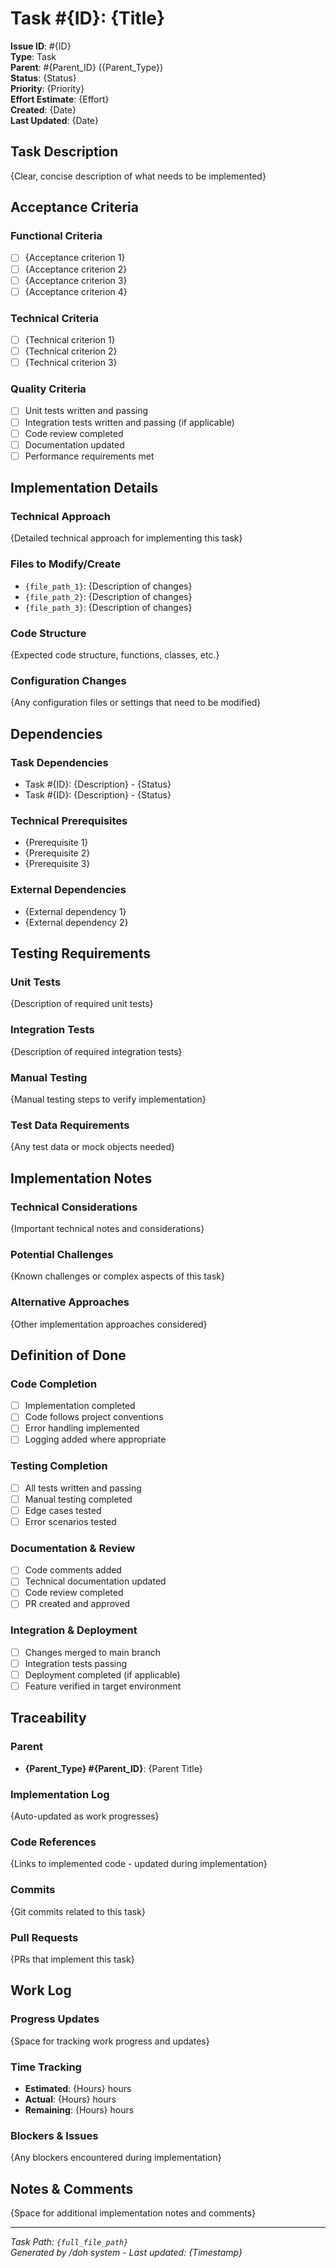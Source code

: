 # Task #{ID}: {Title}

**Issue ID**: #{ID}  
**Type**: Task  
**Parent**: #{Parent_ID} ({Parent_Type})  
**Status**: {Status}  
**Priority**: {Priority}  
**Effort Estimate**: {Effort}  
**Created**: {Date}  
**Last Updated**: {Date}

## Task Description

{Clear, concise description of what needs to be implemented}

## Acceptance Criteria

### Functional Criteria
- [ ] {Acceptance criterion 1}
- [ ] {Acceptance criterion 2}
- [ ] {Acceptance criterion 3}
- [ ] {Acceptance criterion 4}

### Technical Criteria
- [ ] {Technical criterion 1}
- [ ] {Technical criterion 2}
- [ ] {Technical criterion 3}

### Quality Criteria
- [ ] Unit tests written and passing
- [ ] Integration tests written and passing (if applicable)
- [ ] Code review completed
- [ ] Documentation updated
- [ ] Performance requirements met

## Implementation Details

### Technical Approach
{Detailed technical approach for implementing this task}

### Files to Modify/Create
- `{file_path_1}`: {Description of changes}
- `{file_path_2}`: {Description of changes}
- `{file_path_3}`: {Description of changes}

### Code Structure
{Expected code structure, functions, classes, etc.}

### Configuration Changes
{Any configuration files or settings that need to be modified}

## Dependencies

### Task Dependencies
- Task #{ID}: {Description} - {Status}
- Task #{ID}: {Description} - {Status}

### Technical Prerequisites
- {Prerequisite 1}
- {Prerequisite 2}
- {Prerequisite 3}

### External Dependencies
- {External dependency 1}
- {External dependency 2}

## Testing Requirements

### Unit Tests
{Description of required unit tests}

### Integration Tests  
{Description of required integration tests}

### Manual Testing
{Manual testing steps to verify implementation}

### Test Data Requirements
{Any test data or mock objects needed}

## Implementation Notes

### Technical Considerations
{Important technical notes and considerations}

### Potential Challenges
{Known challenges or complex aspects of this task}

### Alternative Approaches
{Other implementation approaches considered}

## Definition of Done

### Code Completion
- [ ] Implementation completed
- [ ] Code follows project conventions
- [ ] Error handling implemented
- [ ] Logging added where appropriate

### Testing Completion
- [ ] All tests written and passing
- [ ] Manual testing completed
- [ ] Edge cases tested
- [ ] Error scenarios tested

### Documentation & Review
- [ ] Code comments added
- [ ] Technical documentation updated
- [ ] Code review completed
- [ ] PR created and approved

### Integration & Deployment
- [ ] Changes merged to main branch
- [ ] Integration tests passing
- [ ] Deployment completed (if applicable)
- [ ] Feature verified in target environment

## Traceability

### Parent
- **{Parent_Type} #{Parent_ID}**: {Parent Title}

### Implementation Log
{Auto-updated as work progresses}

### Code References
{Links to implemented code - updated during implementation}

### Commits
{Git commits related to this task}

### Pull Requests
{PRs that implement this task}

## Work Log

### Progress Updates
{Space for tracking work progress and updates}

### Time Tracking
- **Estimated**: {Hours} hours
- **Actual**: {Hours} hours  
- **Remaining**: {Hours} hours

### Blockers & Issues
{Any blockers encountered during implementation}

## Notes & Comments

{Space for additional implementation notes and comments}

---
*Task Path: `{full_file_path}`*  
*Generated by /doh system - Last updated: {Timestamp}*